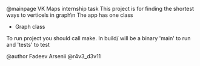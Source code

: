 @mainpage VK Maps internship task
This project is for finding the shortest ways to verticels in graph\n
The app has one class
 * Graph class

To run project you should call make. In build/ will be a binary 'main' to run and 'tests' to test

@author Fadeev Arsenii @r4v3_d3v11
